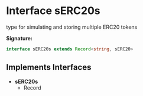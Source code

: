 
# Interface sERC20s

type for simulating and storing multiple ERC20 tokens

<b>Signature:</b>

```typescript
interface sERC20s extends Record<string, sERC20> 
```

## Implements Interfaces

- <b>sERC20s</b>
    - Record

